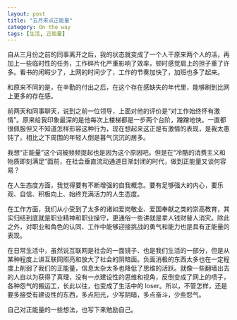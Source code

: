 ```yaml
---
layout: post
title: "五月来点正能量"
category: On the way
tags: [生活, 正能量]
---
```

自从三月份之前的同事离开之后，我的状态就变成了一个人干原来两个人的活，再加上一些临时性的任务，工作碎片化严重影响了效率，顿时感觉肩上的担子重了许多。看书的闲暇少了，上网的时间少了，工作的节奏加快了，加班也多了起来。

和原来不同的是，在辛勤的付出之后，在这个存在感缺失的年代里，能够刷到比网上更多的存在感。

前两天和同事聊天，说到之前一位领导，上面对他的评价是“对工作始终怀有激情”。原来给我印象最深的是他每次上楼梯都是一步两个台阶，蹭蹭地快。一直都很佩服但又不知道怎样形容这种行为，现在想起来这正是有激情的表现，是我太愚钝了。相比之下周围的年轻人倒是暮气沉沉的居多。

我想“正能量”这个词被频频提起也是因为这个原因吧。但是在“冷酷的消费主义和物质即刻满足”面前，在社会垂直流动通道日渐封闭的时代，做到正能量又谈何容易？

在人生态度方面，我觉得要有不断增强的自我概念。要有足够强大的内心，要乐观、自信、积极向上、始终充满活力的人生态度。

在工作方面，我们从小受到了太多的诸如爱岗敬业、爱国奉献之类的崇高教育，其实归结到底就是职业精神和职业操守，更通俗一些讲就是拿人钱财替人消灾。除此之外，对职业和角色的认同、工作中能够迎接挑战的勇气和能力也是具有正能量的表现。

在日常生活中，虽然说互联网是社会的一面镜子、也是我们生活的一部分，但是从某种程度上讲互联网照亮和放大了社会的阴暗面。负面消极的东西太多也在一定程度上削弱了我们的正能量，信息太杂太多也降低了思维的活跃。就像一些翻墙出去的人自以为获得了真理，没有一点建设性的思维和视角，反倒变成了网上的喷子，各种怨气的搬运工，长此以往，也变成了生活中的 loser。所以，不管怎样，还是要多接受有建设性的东西，多点阳光，少写阴暗，多点奋斗，少些怨气。

自己对正能量的一些想法，也写下来勉励自己。





